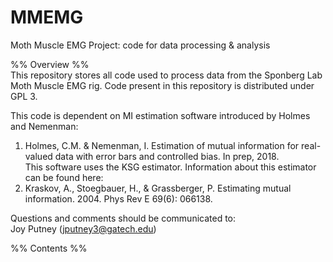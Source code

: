 # MMEMG
Moth Muscle EMG Project: code for data processing &amp; analysis

%% Overview %%<br>
This repository stores all code used to process data from the Sponberg Lab Moth Muscle EMG rig.
Code present in this repository is distributed under GPL 3.

This code is dependent on MI estimation software introduced by Holmes and Nemenman:<br>
1. Holmes, C.M. &amp; Nemenman, I. Estimation of mutual information for real-valued data with error bars and controlled bias. In prep, 2018.<br>
This software uses the KSG estimator. Information about this estimator can be found here:<br>
2. Kraskov, A., Stoegbauer, H., &amp; Grassberger, P. Estimating mutual information. 2004. Phys Rev E 69(6): 066138.

Questions and comments should be communicated to:<br>
Joy Putney (jputney3@gatech.edu)

%% Contents %%
